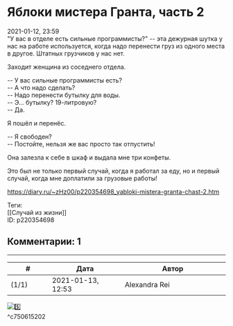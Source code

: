 Яблоки мистера Гранта, часть 2
==============================

  
2021-01-12, 23:59  
 "У вас в отделе есть сильные программисты?" -- эта дежурная шутка у нас на работе используется, когда надо перенести груз из одного места в другое. Штатных грузчиков у нас нет.   
   
 Заходит женщина из соседнего отдела.   
   
 -- У вас сильные программисты есть?   
 -- А что надо сделать?   
 -- Надо перенести бутылку для воды.   
 -- Э... бутылку? 19-литровую?   
 -- Да.   
   
 Я пошёл и перенёс.   
   
 -- Я свободен?   
 -- Постойте, нельзя же вас просто так отпустить!   
   
 Она залезла к себе в шкаф и выдала мне три конфеты.   
   
 Это был не только первый случай, когда я работал за еду, но и первый случай, когда мне доплатили за грузовые работы!   
  
<https://diary.ru/~zHz00/p220354698_yabloki-mistera-granta-chast-2.htm>  
  
Теги:  
[[Случай из жизни]]  
ID: p220354698  


Комментарии: 1
--------------

  


---



|         #         |              Дата              |                     Автор                     |           ID           |
| --- | --- | --- | --- |
| (1/1) | 2021-01-13, 12:53 | Alexandra Rei | c750615202 |

  
 ![:five:](http://static.diary.ru/picture/3231184.gif)   
 ^c750615202